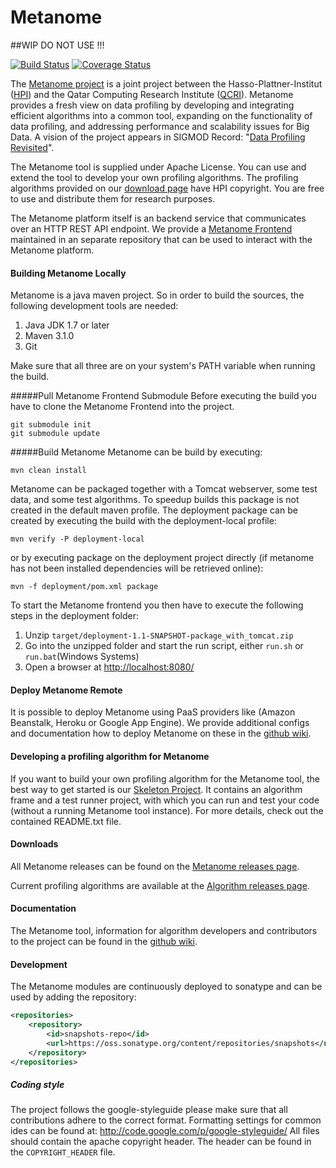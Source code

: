 # Metanome

##WIP DO NOT USE !!!


[![Build Status](https://travis-ci.org/HPI-Information-Systems/Metanome.png?branch=master)](https://travis-ci.org/HPI-Information-Systems/Metanome)
[![Coverage Status](https://coveralls.io/repos/HPI-Information-Systems/Metanome/badge.png)](https://coveralls.io/r/HPI-Information-Systems/Metanome)

The [Metanome project](https://hpi.de/naumann/projects/data-profiling-and-analytics/metanome-data-profiling.html) is a joint project between the Hasso-Plattner-Institut ([HPI](http://www.hpi.de)) and the Qatar Computing Research Institute ([QCRI](http://www.qcri.org)). Metanome provides a fresh view on data profiling by developing and integrating efficient algorithms into a common tool, expanding on the functionality of data profiling, and addressing performance and scalability issues for Big Data. A vision of the project appears in SIGMOD Record: "[Data Profiling Revisited](http://hpi.de/naumann/publications/publications-by-type/year/2013/102276/Nau13.html)".

The Metanome tool is supplied under Apache License. You can use and extend the tool to develop your own profiling algorithms. The profiling algorithms provided on our [download page](https://hpi.de/naumann/projects/data-profiling-and-analytics/metanome-data-profiling/algorithms.html) have HPI copyright. You are free to use and distribute them for research purposes. 

The Metanome platform itself is an backend service that communicates over an HTTP REST API endpoint. 
We provide a [Metanome Frontend](https://github.com/HPI-Information-Systems/Metanome-Frontend) maintained in an separate repository that can be used to interact with the Metanome platform.

#### Building Metanome Locally


Metanome is a java maven project. So in order to build the sources, the following development tools are needed:

1. Java JDK 1.7 or later
2. Maven 3.1.0
2. Git

Make sure that all three are on your system's PATH variable when running the build.

#####Pull Metanome Frontend Submodule
Before executing the build you have to clone the Metanome Frontend into the project.

```
git submodule init
git submodule update
```
#####Build Metanome
Metanome can be build by executing:

```mvn clean install```

Metanome can be packaged together with a Tomcat webserver, some test data, and some test algorithms. 
To speedup builds this package is not created in the default maven profile. 
The deployment package can be created by executing the build with the deployment-local profile: 

```mvn verify -P deployment-local```

or by executing package on the deployment project directly (if metanome has not been installed dependencies will be retrieved online): 

```mvn -f deployment/pom.xml package```

To start the Metanome frontend you then have to execute the following steps in the deployment folder:

1. Unzip `target/deployment-1.1-SNAPSHOT-package_with_tomcat.zip`
2. Go into the unzipped folder and start the run script, either `run.sh` or `run.bat`(Windows Systems)
3. Open a browser at [http://localhost:8080/](http://localhost:8080/)

#### Deploy Metanome Remote
It is possible to deploy Metanome using PaaS providers like (Amazon Beanstalk, Heroku or Google App Engine).
We provide additional configs and documentation how to deploy Metanome on these in the [github wiki](https://github.com/HPI-Information-Systems/Metanome/wiki).

#### Developing a profiling algorithm for Metanome
If you want to build your own profiling algorithm for the Metanome tool, the best way to get started is our [Skeleton Project](https://hpi.de/fileadmin/user_upload/fachgebiete/naumann/projekte/repeatability/DataProfiling/Metanome/MetanomeAlgorithmSkeleton.zip). It contains an algorithm frame and a test runner project, with which you can run and test your code (without a running Metanome tool instance). For more details, check out the contained README.txt file.

#### Downloads
All Metanome releases can be found on the [Metanome releases page](https://github.com/HPI-Information-Systems/Metanome/releases).

Current profiling algorithms are available at the [Algorithm releases page](https://hpi.de/naumann/projects/data-profiling-and-analytics/metanome-data-profiling/algorithms.html).

#### Documentation
The Metanome tool, information for algorithm developers and contributors to the project can be found in the [github wiki](https://github.com/HPI-Information-Systems/Metanome/wiki).

#### Development
The Metanome modules are continuously deployed to sonatype and can be used by adding the repository:
```xml
<repositories>
    <repository>
        <id>snapshots-repo</id>
        <url>https://oss.sonatype.org/content/repositories/snapshots</url>
    </repository>
</repositories>
```
##### Coding style
The project follows the google-styleguide please make sure that all contributions adhere to the correct format. Formatting settings for common ides can be found at: http://code.google.com/p/google-styleguide/
All files should contain the apache copyright header. The header can be found in the ```COPYRIGHT_HEADER``` file.

